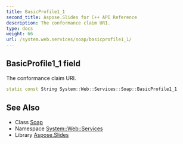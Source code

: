 ```yaml
---
title: BasicProfile1_1
second_title: Aspose.Slides for C++ API Reference
description: The conformance claim URI.
type: docs
weight: 66
url: /system.web.services/soap/basicprofile1_1/
---
```

## BasicProfile1_1 field


The conformance claim URI.

```cpp
static const String System::Web::Services::Soap::BasicProfile1_1
```

## See Also

* Class [Soap](../)
* Namespace [System::Web::Services](../../)
* Library [Aspose.Slides](../../../)